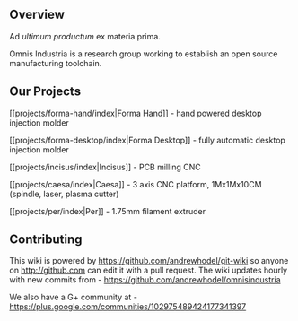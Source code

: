 ## Overview

Ad *ultimum productum* ex materia prima.

Omnis Industria is a research group working to establish an open source manufacturing toolchain.

## Our Projects

[[projects/forma-hand/index|Forma Hand]] - hand powered desktop injection molder

[[projects/forma-desktop/index|Forma Desktop]] - fully automatic desktop injection molder

[[projects/incisus/index|Incisus]] - PCB milling CNC

[[projects/caesa/index|Caesa]] - 3 axis CNC platform, 1Mx1Mx10CM (spindle, laser, plasma cutter)

[[projects/per/index|Per]] - 1.75mm filament extruder

## Contributing

This wiki is powered by https://github.com/andrewhodel/git-wiki so anyone on http://github.com can edit it with a pull request.  The wiki updates hourly with new commits from - https://github.com/andrewhodel/omnisindustria

We also have a G+ community at - https://plus.google.com/communities/102975489424177341397
